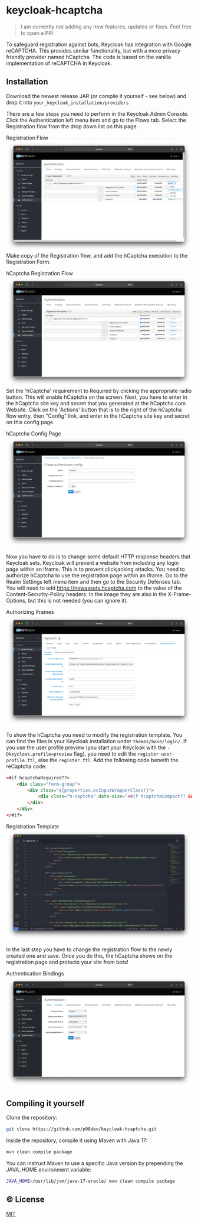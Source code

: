 # keycloak-hcaptcha

> I am currently not adding any new features, updates or fixes. Feel free to open a PR!

To safeguard registration against bots, Keycloak has integration with Google reCAPTCHA. This provides similar functionality, but with a more privacy friendly provider named hCaptcha. The code is based on the vanilla implementation of reCAPTCHA in Keycloak.

## Installation

Download the newest release JAR (or compile it yourself - see below) and drop it into `your_keycloak_installation/providers`

There are a few steps you need to perform in the Keycloak Admin Console. Click the Authentication left menu item and go to the Flows tab. Select the Registration flow from the drop down list on this page.

Registration Flow
![Step 1](img/step-01.png)
Make copy of the Registration flow, and add the hCaptcha execution to the Registration Form.

hCaptcha Registration Flow
![Step 2](img/step-02.png)
Set the 'hCaptcha' requirement to Required by clicking the appropriate radio button. This will enable hCaptcha on the screen. Next, you have to enter in the hCaptcha site key and secret that you generated at the hCaptcha.com Website. Click on the 'Actions' button that is to the right of the hCaptcha flow entry, then "Config" link, and enter in the hCaptcha site key and secret on this config page.

hCaptcha Config Page
![Step 3](img/step-03.png)

Now you have to do is to change some default HTTP response headers that Keycloak sets. Keycloak will prevent a website from including any login page within an iframe. This is to prevent clickjacking attacks. You need to authorize hCaptcha to use the registration page within an iframe. Go to the Realm Settings left menu item and then go to the Security Defenses tab. You will need to add https://newassets.hcaptcha.com to the value of the Content-Security-Policy headers. In the image they are also in the X-Frame-Options, but this is not needed (you can ignore it).

Authorizing Iframes
![Step 4](img/step-04.png)

To show the hCaptcha you need to modify the registration template. You can find the files in your Keycloak installation under `themes/base/login/`. If you use the user profile preview (you start your Keycloak with the `-Dkeycloak.profile=preview` flag), you need to edit the `register-user-profile.ftl`, else the `register.ftl`. Add the following code beneith the reCaptcha code:

```html
<#if hcaptchaRequired??>
    <div class="form-group">
        <div class="${properties.kcInputWrapperClass!}">
            <div class="h-captcha" data-size="<#if hcaptchaCompact?? && hcaptchaCompact=="true">compact<#else>normal</#if>" data-sitekey="${hcaptchaSiteKey}"></div>
        </div>
    </div>
</#if>
```

Registration Template
![Step 5](img/step-05.png)

In the last step you have to change the registration flow to the newly created one and save. Once you do this, the hCaptcha shows on the registration page and protects your site from bots!

Authentication Bindings
![Step 6](img/step-06.png)

## Compiling it yourself

Clone the repository:

```bash
git clone https://github.com/p08dev/keycloak-hcaptcha.git
```

Inside the repository, compile it using Maven with Java 17:

```bash
mvn clean compile package
```

You can instruct Maven to use a specific Java version by prepending the JAVA_HOME environment variable:

```bash
JAVA_HOME=/usr/lib/jvm/java-17-oracle/ mvn clean compile package
```

## © License
[MIT](LICENSE)

